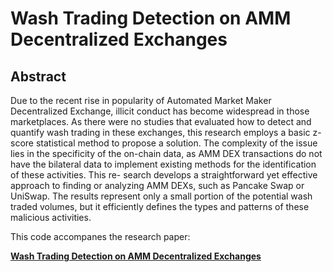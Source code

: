 # Wash Trading Detection on AMM Decentralized Exchanges

## Abstract

Due to the recent rise in popularity of Automated Market Maker Decentralized
Exchange, illicit conduct has become widespread in those marketplaces. As
there were no studies that evaluated how to detect and quantify wash trading
in these exchanges, this research employs a basic z-score statistical method to
propose a solution. The complexity of the issue lies in the specificity of the
on-chain data, as AMM DEX transactions do not have the bilateral data to
implement existing methods for the identification of these activities. This re-
search develops a straightforward yet effective approach to finding or analyzing
AMM DEXs, such as Pancake Swap or UniSwap. The results represent only
a small portion of the potential wash traded volumes, but it efficiently defines
the types and patterns of these malicious activities.

This code accompanes the research paper:

**[Wash Trading Detection on AMM Decentralized Exchanges]()**  
